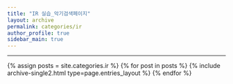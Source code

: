 ```yaml
---
title: "IR 실습_악기검색페이지"
layout: archive
permalink: categories/ir
author_profile: true
sidebar_main: true
---
```


<!-- 공백이 포함되어 있는 카테고리 이름의 경우 site.categories['a b c'] 이런식으로! -->

***

{% assign posts = site.categories.ir %}
{% for post in posts %} {% include archive-single2.html type=page.entries_layout %} {% endfor %}
